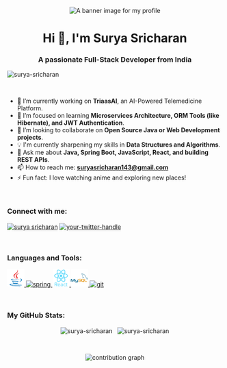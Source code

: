 <p align="center">
  <img src="URL_TO_YOUR_BANNER_IMAGE" alt="A banner image for my profile" />
</p>

<h1 align="center">Hi 👋, I'm Surya Sricharan</h1>
<h3 align="center">A passionate Full-Stack Developer from India</h3>

<p align="left"> <img src="https://komarev.com/ghpvc/?username=surya-sricharan&label=Profile%20views&color=0e75b6&style=flat" alt="surya-sricharan" /> </p>

<br>

- 🔭 I’m currently working on **TriaasAI**, an AI-Powered Telemedicine Platform.
- 🌱 I’m focused on learning **Microservices Architecture, ORM Tools (like Hibernate), and JWT Authentication**.
- 👯 I’m looking to collaborate on **Open Source Java or Web Development projects**.
- 💡 I'm currently sharpening my skills in **Data Structures and Algorithms**.
- 💬 Ask me about **Java, Spring Boot, JavaScript, React, and building REST APIs**.
- 📫 How to reach me: **suryasricharan143@gmail.com**
- ⚡ Fun fact: I love watching anime and exploring new places!

<br>

<h3 align="left">Connect with me:</h3>
<p align="left">
  <a href="https://linkedin.com/in/your-linkedin-profile" target="blank"><img align="center" src="https://raw.githubusercontent.com/rahuldkjain/github-profile-readme-generator/master/src/images/icons/Social/linked-in-alt.svg" alt="surya sricharan" height="30" width="40" /></a>
  <a href="https://twitter.com/your-twitter-handle" target="blank"><img align="center" src="https://raw.githubusercontent.com/rahuldkjain/github-profile-readme-generator/master/src/images/icons/Social/twitter.svg" alt="your-twitter-handle" height="30" width="40" /></a>
</p>

<br>

<h3 align="left">Languages and Tools:</h3>
<p align="left">
  <a href="https://www.java.com" target="_blank" rel="noreferrer"> <img src="https://raw.githubusercontent.com/devicons/devicon/master/icons/java/java-original.svg" alt="java" width="40" height="40"/> </a>
  <a href="https://spring.io/" target="_blank" rel="noreferrer"> <img src="https://www.vectorlogo.zone/logos/springio/springio-icon.svg" alt="spring" width="40" height="40"/> </a>
  <a href="https://reactjs.org/" target="_blank" rel="noreferrer"> <img src="https://raw.githubusercontent.com/devicons/devicon/master/icons/react/react-original-wordmark.svg" alt="react" width="40" height="40"/> </a>
  <a href="https://www.mysql.com/" target="_blank" rel="noreferrer"> <img src="https://raw.githubusercontent.com/devicons/devicon/master/icons/mysql/mysql-original-wordmark.svg" alt="mysql" width="40" height="40"/> </a>
  <a href="https://git-scm.com/" target="_blank" rel="noreferrer"> <img src="https://www.vectorlogo.zone/logos/git-scm/git-scm-icon.svg" alt="git" width="40" height="40"/> </a>
  </p>

<br>

<h3 align="left">My GitHub Stats:</h3>
<p align="center">
  <img align="center" src="https://github-readme-stats.vercel.app/api?username=surya-sricharan&show_icons=true&locale=en&theme=dark" alt="surya-sricharan" />
  &nbsp;
  <img align="center" src="https://github-readme-stats.vercel.app/api/top-langs?username=surya-sricharan&layout=compact&langs_count=7&theme=dark" alt="surya-sricharan" />
</p>

<br>

<p align="center">
  <img src="https://github-readme-activity-graph.vercel.app/graph?username=surya-sricharan&theme=dark" alt="contribution graph" />
</p>
